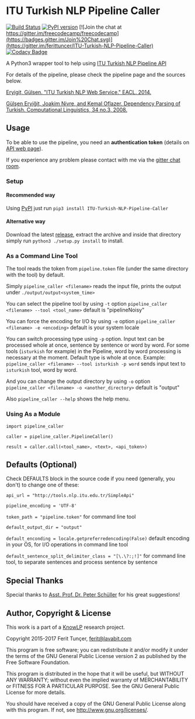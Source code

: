 # ITU Turkish NLP Pipeline Caller 
[![Build Status](https://travis-ci.org/ferittuncer/ITU-Turkish-NLP-Pipeline-Caller.svg?branch=master)](https://travis-ci.org/ferittuncer/ITU-Turkish-NLP-Pipeline-Caller) [![PyPI version](https://badge.fury.io/py/ITU-Turkish-NLP-Pipeline-Caller.svg)](https://badge.fury.io/py/ITU-Turkish-NLP-Pipeline-Caller) [![Join the chat at https://gitter.im/freecodecamp/freecodecamp](https://badges.gitter.im/Join%20Chat.svg)](https://gitter.im/ferittuncer/ITU-Turkish-NLP-Pipeline-Caller)   [![Codacy Badge](https://api.codacy.com/project/badge/grade/6368b6f3c39d4199b2ed162b79944a27)](https://www.codacy.com/app/ferit-tuncer/ITU-Turkish-NLP-Pipeline-Caller)



 A Python3 wrapper tool to help using [ITU Turkish NLP Pipeline API](http://tools.nlp.itu.edu.tr/)



For details of the pipeline, please check the pipeline page and the sources below.

[Eryigit, Gülsen. "ITU Turkish NLP Web Service." EACL. 2014.](http://web.itu.edu.tr/gulsenc/papers/itunlp.pdf)

[Gülşen Eryiğit, Joakim Nivre, and Kemal Oflazer. Dependency Parsing 
of Turkish. Computational Linguistics, 34 no.3, 2008.](http://www.mitpressjournals.org/doi/pdf/10.1162/coli.2008.07-017-R1-06-83)

## Usage
To be able to use the pipeline, you need an **authentication token** (details on [API web page](http://tools.nlp.itu.edu.tr/)).

If you experience any problem please contact with me via the [gitter chat room](https://gitter.im/ferittuncer/ITU-Turkish-NLP-Pipeline-Caller).
### Setup
#### Recommended way
Using [PyPI](https://pypi.python.org/pypi) just run `pip3 install ITU-Turkish-NLP-Pipeline-Caller`

#### Alternative way
Download the latest [release](https://github.com/ferittuncer/ITU-Turkish-NLP-Pipeline-Caller/releases), extract the archive and inside that directory simply run `python3 ./setup.py install` to install.

### As a Command Line Tool
The tool reads the token from `pipeline.token` file (under the same directory with the tool) by default.

Simply
`pipeline_caller <filename>`
reads the input file, prints the output under `./output/output<system_time>`

You can select the pipeline tool by using `-t` option
`pipeline_caller <filename> --tool <tool_name>`
default is "pipelineNoisy"

You can force the encoding for I/O by using `-e` option
`pipeline_caller <filename> -e <encoding>`
default is your system locale

You can switch processing type using `-p` option. Input text can be processed whole at once, sentence by sentence or word by word. For some tools (`isturkish` for example) in the Pipeline, word by word processing is necessary at the moment. Default type is whole at once.
Example: `pipeline_caller <filename> --tool isturkish -p word` sends input text to `isturkish` tool, word by word.

And you can change the output directory by using `-o` option
`pipeline_caller <filename> -o <another_directory>`
default is "output"

Also `pipeline_caller --help` shows the help menu.
### Using As a Module

`import pipeline_caller`

`caller = pipeline_caller.PipelineCaller()`

`result = caller.call(<tool_name>, <text>, <api_token>)`

##  Defaults (Optional)

Check DEFAULTS block in the source code if you need (generally, you don't) to change one of these:

`api_url = "http://tools.nlp.itu.edu.tr/SimpleApi"` 

`pipeline_encoding = 'UTF-8'`

`token_path = "pipeline.token"` for command line tool

`default_output_dir = "output"`

`default_enconding = locale.getpreferredencoding(False)` default encoding in your OS, for I/O operations in command line tool

`default_sentence_split_delimiter_class = "[\.\?:;!]"` for command line tool, to separate sentences and process sentence by sentence
## Special Thanks
Special thanks to [Asst. Prof. Dr. Peter Schüller](https://github.com/peschue) for his great suggestions!

## Author, Copyright & License
This work is a part of a [KnowLP](http://www.knowlp.com) research project.

Copyright 2015-2017 Ferit Tunçer, <ferit@lavabit.com>

This program is free software; you can redistribute it and/or
modify it under the terms of the GNU General Public License version 2
as published by the Free Software Foundation.

This program is distributed in the hope that it will be useful,
but WITHOUT ANY WARRANTY; without even the implied warranty of
MERCHANTABILITY or FITNESS FOR A PARTICULAR PURPOSE.  See the
GNU General Public License for more details.

You should have received a copy of the GNU General Public License
along with this program.  If not, see <http://www.gnu.org/licenses/>.


